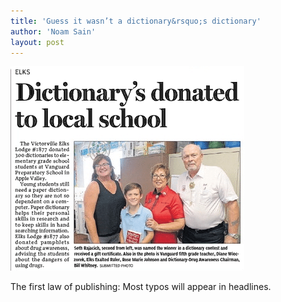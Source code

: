 ```yaml
---
title: 'Guess it wasn’t a dictionary&rsquo;s dictionary'
author: 'Noam Sain'
layout: post
---
```


![Dictionary's donated](/assets/2015/2015-10-dictionaries-donated.png)

The first law of publishing: Most typos will appear in headlines.